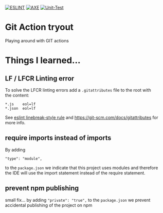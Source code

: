 [![ESLINT](https://github.com/Alex-Jongman/FEP-action/actions/workflows/eslint.yml/badge.svg)](https://github.com/Alex-Jongman/FEP-action/actions/workflows/eslint.yml)
[![AXE](https://github.com/Alex-Jongman/FEP-action/actions/workflows/axe-test.yml/badge.svg)](https://github.com/Alex-Jongman/FEP-action/actions/workflows/axe-test.yml)
[![Unit-Test](https://github.com/Alex-Jongman/FEP-action/actions/workflows/unittest.yml/badge.svg)](https://github.com/Alex-Jongman/FEP-action/actions/workflows/unittest.yml)

# Git Action tryout
Playing around with GIT actions 

# Things I learned...

## LF / LFCR Linting error
To solve the LFCR linting errors add a `.gitattributes` file to the root with the content:
```
*.js    eol=lf
*.json  eol=lf
```
See [eslint linebreak-style rule](https://eslint.org/docs/latest/rules/linebreak-style) and https://git-scm.com/docs/gitattributes for more info.

## require imports instead of imports
By adding
```
"type": "module",
```
to the `package.json` we indicate that this project uses modules and therefore the IDE will use the import statement instead of the require statement.

## prevent npm publishing 
small fix... by adding `"private": "true",` to the `package.json` we prevent accidental publishing of the project on npm



